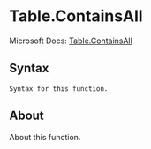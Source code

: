 ---
---

# Table.ContainsAll

Microsoft Docs: [Table.ContainsAll](https://docs.microsoft.com/en-us/powerquery-m/table-containsall)

## Syntax

```
Syntax for this function.
```

## About

About this function.

